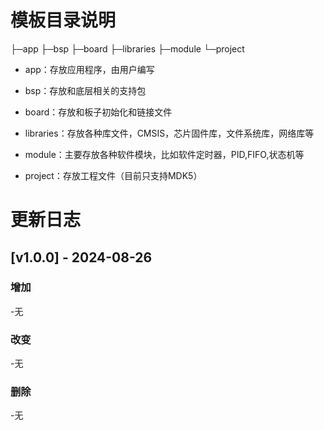 # 模板目录说明

├─app
├─bsp
├─board
├─libraries
├─module
└─project

* app：存放应用程序，由用户编写

* bsp：存放和底层相关的支持包

* board：存放和板子初始化和链接文件

* libraries：存放各种库文件，CMSIS，芯片固件库，文件系统库，网络库等

* module：主要存放各种软件模块，比如软件定时器，PID,FIFO,状态机等

* project：存放工程文件（目前只支持MDK5）

  

# 更新日志



## [v1.0.0] - 2024-08-26

### 增加

-无

### 改变

-无

### 删除

-无